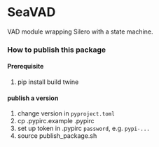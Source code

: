 # SeaVAD

VAD module wrapping Silero with a state machine.

### How to publish this package

#### Prerequisite
1. pip install build twine

#### publish a version
1. change version in `pyproject.toml`
2. cp .pypirc.example .pypirc
3. set up token in .pypirc `password`, e.g. `pypi-...`
4. source publish_package.sh
